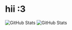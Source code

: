 # hii :3

![GitHub Stats](https://github-readme-stats.vercel.app/api?username=AF1nd&theme=omni&show_icons=true&hide_border=true&count_private=true)
![GitHub Stats](https://github-readme-stats.vercel.app/api/top-langs/?username=AF1nd&theme=omni&show_icons=true&hide_border=true&layout=compact)
